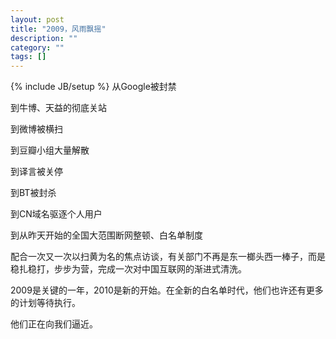 ```yaml
---
layout: post
title: "2009，风雨飘摇"
description: ""
category: ""
tags: []
---
```

{% include JB/setup %}
从Google被封禁

到牛博、天益的彻底关站

到微博被横扫

到豆瓣小组大量解散

到译言被关停

到BT被封杀

到CN域名驱逐个人用户

到从昨天开始的全国大范围断网整顿、白名单制度

 

配合一次又一次以扫黄为名的焦点访谈，有关部门不再是东一榔头西一棒子，而是稳扎稳打，步步为营，完成一次对中国互联网的渐进式清洗。

 

2009是关键的一年，2010是新的开始。在全新的白名单时代，他们也许还有更多的计划等待执行。

 

他们正在向我们逼近。